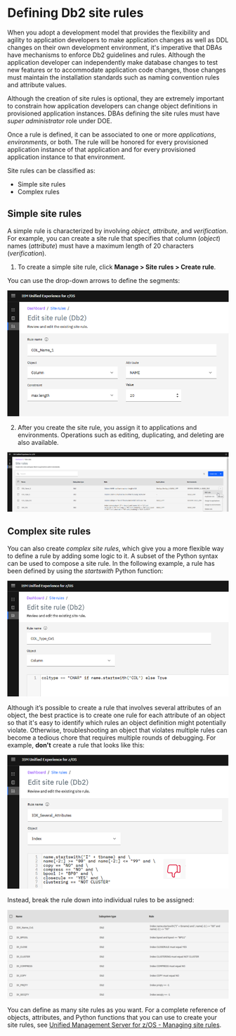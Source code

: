 # Defining Db2 site rules

When you adopt a development model that provides the flexibility and agility to application developers to make application changes as well as DDL changes on their own development environment, it's imperative that DBAs have mechanisms to enforce Db2 guidelines and rules. Although the application developer can independently make database changes to test new features or to accommodate application code changes, those changes must maintain the installation standards such as naming convention rules and attribute values.

Although the creation of site rules is optional, they are extremely important to constrain how application developers can change object definitions in provisioned application instances. DBAs defining the site rules must have *super administrator* role under DOE.  

Once a rule is defined, it can be associated to one or more *applications*, *environments*, or both. The rule will be honored for every provisioned application instance of that application and for every provisioned application instance to that environment.

Site rules can be classified as:
 - Simple site rules
 - Complex rules
## Simple site rules
A simple rule is characterized by involving *object, attribute*, and *verification*. For example, you can create a site rule that specifies that column (*object*) names (*attribute*) must have a maximum length of 20 characters (*verification*). 

1. To create a simple site rule, click **Manage > Site rules > Create rule**.

You can use the drop-down arrows to define the segments: 

<p align="center">
  <img src="images/sr1.png">
</p>

2. After you create the site rule, you assign it to applications and environments. Operations such as editing, duplicating, and deleting are also available. 

<p align="center">
  <img src="images/sr2.png">
</p>

## Complex site rules
You can also create *complex site rules*, which give you a more flexible way to define a rule by adding some logic to it. A subset of the Python syntax can be used to compose a site rule. In the following example, a rule has been defined by using the *startswith* Python function:

<p align="center">
  <img src="images/sr4.png">
</p>

Although it’s possible to create a rule that involves several attributes of an object, the best practice is to create one rule for each attribute of an object so that it's easy to identify which rules an object definition might potentially violate. Otherwise, troubleshooting an object that violates multiple rules can become a tedious chore that requires multiple rounds of debugging. For example, **don't** create a rule that looks like this:

<p align="center">
  <img src="images/sr5.png">
</p>

Instead, break the rule down into individual rules to be assigned:

<p align="center">
  <img src="images/sr6.png">
</p>


You can define as many site rules as you want. For a complete reference of objects, attributes, and Python functions that you can use to create your site rules, see [Unified Management Server for z/OS - Managing site rules](https://www.ibm.com/docs/en/umsfz/1.1.0?topic=experience-managing-site-rules). 

